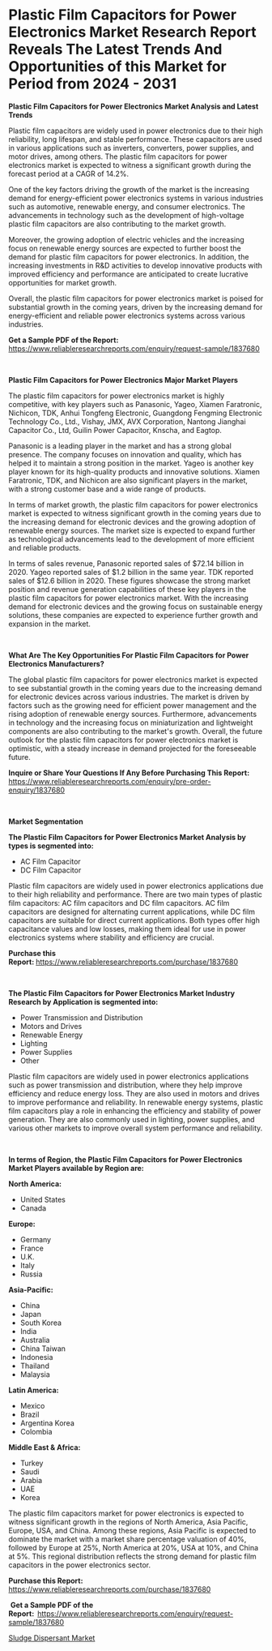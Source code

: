 <p><h1>Plastic Film Capacitors for Power Electronics Market Research Report Reveals The Latest Trends And Opportunities of this Market for Period from 2024 - 2031</h1></p><p><strong>Plastic Film Capacitors for Power Electronics Market Analysis and Latest Trends</strong></p>
<p><p>Plastic film capacitors are widely used in power electronics due to their high reliability, long lifespan, and stable performance. These capacitors are used in various applications such as inverters, converters, power supplies, and motor drives, among others. The plastic film capacitors for power electronics market is expected to witness a significant growth during the forecast period at a CAGR of 14.2%.</p><p>One of the key factors driving the growth of the market is the increasing demand for energy-efficient power electronics systems in various industries such as automotive, renewable energy, and consumer electronics. The advancements in technology such as the development of high-voltage plastic film capacitors are also contributing to the market growth.</p><p>Moreover, the growing adoption of electric vehicles and the increasing focus on renewable energy sources are expected to further boost the demand for plastic film capacitors for power electronics. In addition, the increasing investments in R&D activities to develop innovative products with improved efficiency and performance are anticipated to create lucrative opportunities for market growth.</p><p>Overall, the plastic film capacitors for power electronics market is poised for substantial growth in the coming years, driven by the increasing demand for energy-efficient and reliable power electronics systems across various industries.</p></p>
<p><strong>Get a Sample PDF of the Report:&nbsp;</strong> <a href="https://www.reliableresearchreports.com/enquiry/request-sample/1837680">https://www.reliableresearchreports.com/enquiry/request-sample/1837680</a></p>
<p>&nbsp;</p>
<p><strong>Plastic Film Capacitors for Power Electronics Major Market Players</strong></p>
<p><p>The plastic film capacitors for power electronics market is highly competitive, with key players such as Panasonic, Yageo, Xiamen Faratronic, Nichicon, TDK, Anhui Tongfeng Electronic, Guangdong Fengming Electronic Technology Co., Ltd., Vishay, JMX, AVX Corporation, Nantong Jianghai Capacitor Co., Ltd, Guilin Power Capacitor, Knscha, and Eagtop.</p><p>Panasonic is a leading player in the market and has a strong global presence. The company focuses on innovation and quality, which has helped it to maintain a strong position in the market. Yageo is another key player known for its high-quality products and innovative solutions. Xiamen Faratronic, TDK, and Nichicon are also significant players in the market, with a strong customer base and a wide range of products.</p><p>In terms of market growth, the plastic film capacitors for power electronics market is expected to witness significant growth in the coming years due to the increasing demand for electronic devices and the growing adoption of renewable energy sources. The market size is expected to expand further as technological advancements lead to the development of more efficient and reliable products.</p><p>In terms of sales revenue, Panasonic reported sales of $72.14 billion in 2020. Yageo reported sales of $1.2 billion in the same year. TDK reported sales of $12.6 billion in 2020. These figures showcase the strong market position and revenue generation capabilities of these key players in the plastic film capacitors for power electronics market. With the increasing demand for electronic devices and the growing focus on sustainable energy solutions, these companies are expected to experience further growth and expansion in the market.</p></p>
<p>&nbsp;</p>
<p><strong>What Are The Key Opportunities For Plastic Film Capacitors for Power Electronics Manufacturers?</strong></p>
<p><p>The global plastic film capacitors for power electronics market is expected to see substantial growth in the coming years due to the increasing demand for electronic devices across various industries. The market is driven by factors such as the growing need for efficient power management and the rising adoption of renewable energy sources. Furthermore, advancements in technology and the increasing focus on miniaturization and lightweight components are also contributing to the market's growth. Overall, the future outlook for the plastic film capacitors for power electronics market is optimistic, with a steady increase in demand projected for the foreseeable future.</p></p>
<p><strong>Inquire or Share Your Questions If Any Before Purchasing This Report:</strong> <a href="https://www.reliableresearchreports.com/enquiry/pre-order-enquiry/1837680">https://www.reliableresearchreports.com/enquiry/pre-order-enquiry/1837680</a></p>
<p>&nbsp;</p>
<p><strong>Market Segmentation</strong></p>
<p><strong>The Plastic Film Capacitors for Power Electronics Market Analysis by types is segmented into:</strong></p>
<p><ul><li>AC Film Capacitor</li><li>DC Film Capacitor</li></ul></p>
<p><p>Plastic film capacitors are widely used in power electronics applications due to their high reliability and performance. There are two main types of plastic film capacitors: AC film capacitors and DC film capacitors. AC film capacitors are designed for alternating current applications, while DC film capacitors are suitable for direct current applications. Both types offer high capacitance values and low losses, making them ideal for use in power electronics systems where stability and efficiency are crucial.</p></p>
<p><strong>Purchase this Report:&nbsp;</strong><a href="https://www.reliableresearchreports.com/purchase/1837680">https://www.reliableresearchreports.com/purchase/1837680</a></p>
<p>&nbsp;</p>
<p><strong>The Plastic Film Capacitors for Power Electronics Market Industry Research by Application is segmented into:</strong></p>
<p><ul><li>Power Transmission and Distribution</li><li>Motors and Drives</li><li>Renewable Energy</li><li>Lighting</li><li>Power Supplies</li><li>Other</li></ul></p>
<p><p>Plastic film capacitors are widely used in power electronics applications such as power transmission and distribution, where they help improve efficiency and reduce energy loss. They are also used in motors and drives to improve performance and reliability. In renewable energy systems, plastic film capacitors play a role in enhancing the efficiency and stability of power generation. They are also commonly used in lighting, power supplies, and various other markets to improve overall system performance and reliability.</p></p>
<p>&nbsp;</p>
<p><strong>In terms of Region, the Plastic Film Capacitors for Power Electronics Market Players available by Region are:</strong></p>
<p>
    <p> <strong> North America: </strong>
        <ul>
            <li>United States</li>
            <li>Canada</li>
        </ul>
        </p> 
    <p> <strong> Europe: </strong>
        <ul>
            <li>Germany</li>
            <li>France</li>
            <li>U.K.</li>
            <li>Italy</li>
            <li>Russia</li>
        </ul>
        </p> 
    <p> <strong> Asia-Pacific: </strong>
        <ul>
            <li>China</li>
            <li>Japan</li>
            <li>South Korea</li>
            <li>India</li>
            <li>Australia</li>
            <li>China Taiwan</li>
            <li>Indonesia</li>
            <li>Thailand</li>
            <li>Malaysia</li>
        </ul>
        </p> 
    <p> <strong> Latin America: </strong>
        <ul>
            <li>Mexico</li>
            <li>Brazil</li>
            <li>Argentina Korea</li>
            <li>Colombia</li>
        </ul>
        </p> 
    <p> <strong> Middle East & Africa: </strong>
        <ul>
            <li>Turkey</li>
            <li>Saudi</li>
            <li>Arabia</li>
            <li>UAE</li>
            <li>Korea</li>
        </ul>
    </p>
    </p>
<p><p>The plastic film capacitors market for power electronics is expected to witness significant growth in the regions of North America, Asia Pacific, Europe, USA, and China. Among these regions, Asia Pacific is expected to dominate the market with a market share percentage valuation of 40%, followed by Europe at 25%, North America at 20%, USA at 10%, and China at 5%. This regional distribution reflects the strong demand for plastic film capacitors in the power electronics sector.</p></p>
<p><strong>Purchase this Report: </strong><a href="https://www.reliableresearchreports.com/purchase/1837680">https://www.reliableresearchreports.com/purchase/1837680</a></p>
<p>&nbsp;<strong>Get a Sample PDF of the Report:&nbsp;&nbsp;</strong><a href="https://www.reliableresearchreports.com/enquiry/request-sample/1837680">https://www.reliableresearchreports.com/enquiry/request-sample/1837680</a></p>
<p><strong></strong></p>
<p><p><a href="https://extreme-scabiosa-c81.notion.site/Sludge-Dispersant-Market-Size-Share-Trends-Analysis-Report-By-Application-Regional-Outlook-Comp-70901a3fae6847ba94479c14344b6b94">Sludge Dispersant Market</a></p></p>